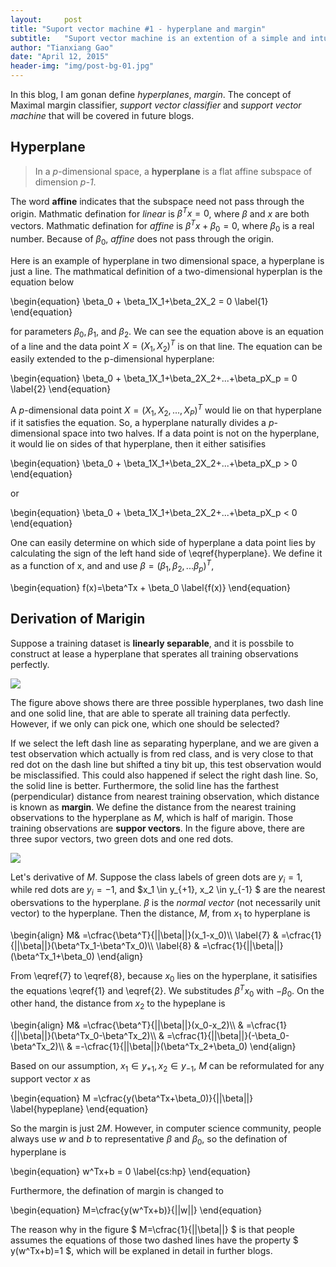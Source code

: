 ```yaml
---
layout:     post
title: "Suport vector machine #1 - hyperplane and margin"
subtitle:   "Suport vector machine is an extention of a simple and intuitive classifier called the maximal margin classifier"
author: "Tianxiang Gao"
date: "April 12, 2015"
header-img: "img/post-bg-01.jpg"
---
```


In this blog, I am gonan define *hyperplanes*, *margin*. The concept of Maximal margin classifier, *support vector classifier* and  *support vector machine* that will be covered in future blogs.

## Hyperplane
> In a *p*-dimensional space, a **hyperplane** is a flat affine subspace of dimension *p-1*.

The word **affine** indicates that the subspace need not pass through the origin. Mathmatic defination for *linear* is $\beta^Tx=0$, where $\beta$ and $x$ are both vectors. Mathmatic defination for *affine* is $\beta^Tx+\beta_0=0$, where $\beta_0$ is a real number. Because of $\beta_0$, *affine* does not pass through the origin.

Here is an example of hyperplane in two dimensional space, a hyperplane is just a line. The mathmatical definition of a two-dimensional hyperplan is the equation below

\begin{equation}
  \beta_0 + \beta_1X_1+\beta_2X_2 = 0
  \label{1}
\end{equation}

for parameters $\beta_0, \beta_1$, and $\beta_2$. We can see the equation above is an equation of a line and the data point $X = (X_1, X_2)^T$ is on that line. The equation can be easily extended to the p-dimensional hyperplane:

\begin{equation}
  \beta_0 + \beta_1X_1+\beta_2X_2+...+\beta_pX_p = 0
  \label{2}
\end{equation}

A *p*-dimensional data point $X = (X_1, X_2, ..., X_P)^T$ would lie on that hyperplane if it satisfies the equation. So, a hyperplane naturally divides a *p*-dimensional space into two halves. If a data point is not on the hyperplane, it would lie on sides of that hyperplane, then it either satisifies 

\begin{equation}
	\beta_0 + \beta_1X_1+\beta_2X_2+...+\beta_pX_p > 0 
\end{equation}

or 

\begin{equation}
	\beta_0 + \beta_1X_1+\beta_2X_2+...+\beta_pX_p < 0 
\end{equation}

One can easily determine on which side of hyperplane a data point lies by calculating the sign of the left hand side of \eqref{hyperplane}. We define it as a function of x, and and use $\beta=(\beta_1,\beta_2,...\beta_p)^T$,

\begin{equation}
  f(x)=\beta^Tx + \beta_0
  \label{f(x)}
\end{equation}

## Derivation of Marigin

Suppose a training dataset is **linearly separable**, and it is possbile to construct at lease a hyperplane that sperates all training observations perfectly. 

<img src="{{site.baseurl}}/img/maximal-margin/maximal-margin-classifier.png">

The figure above shows there are three possible hyperplanes, two dash line and one solid line, that are able to sperate all training data perfectly. However, if we only can pick one, which one should be selected? 

If we select the left dash line as separating hyperplane, and we are given a test observation which actually is from red class, and is very close to that red dot on the dash line but shifted a tiny bit up, this test observation would be misclassified. This could also happened if select the right dash line. So, the solid line is better. Furthermore, the solid line has the farthest (perpendicular) distance from nearest training observation, which distance is known as **margin**. We define the distance from the nearest training observations to the hyperplane as $M$, which is half of marigin. Those training observations are **suppor vectors**. In the figure above, there are three supor vectors, two green dots and one red dots.

<img src="{{site.baseurl}}/img/maximal-margin/margin.png">

Let's derivative of $M$. Suppose the class labels of green dots are $y_i = 1$, while red dots are $y_i = -1$, and $x_1 \in y_{+1}, x_2 \in y_{-1} $ are the nearest obersvations to the hyperplane. $\beta$ is the *normal vector* (not necessarily unit vector) to the hyperplane. Then the distance, $M$, from $x_1$ to hyperplane is

\begin{align} 
M& =\cfrac{\beta^T}{||\beta||}(x_1-x_0)\\\\ 
\label{7}
& =\cfrac{1}{||\beta||}(\beta^Tx_1-\beta^Tx_0)\\\\ 
\label{8}
& =\cfrac{1}{||\beta||}(\beta^Tx_1+\beta_0) 
\end{align}

From \eqref{7} to \eqref{8}, because $x_0$ lies on the hyperplane, it satisifies the equations \eqref{1} and \eqref{2}. We substitudes $\beta^Tx_0$ with $-\beta_0$. On the other hand, the distance from $x_2$ to the hypeplane is 

\begin{align} 
M& =\cfrac{\beta^T}{||\beta||}(x_0-x_2)\\\\ 
& =\cfrac{1}{||\beta||}(\beta^Tx_0-\beta^Tx_2)\\\\ 
& =\cfrac{1}{||\beta||}(-\beta_0-\beta^Tx_2)\\\\ 
& =-\cfrac{1}{||\beta||}(\beta^Tx_2+\beta_0) 
\end{align}  

Based on our assumption, $x_1 \in y_{+1}, x_2 \in y_{-1}$, $M$ can be reformulated for any support vector $x$ as

\begin{equation}
	M =\cfrac{y(\beta^Tx+\beta_0)}{||\beta||}
	\label{hypeplane}
\end{equation}

So the margin is just $2M$. However, in computer science community, people always use $w$ and $b$ to representative $\beta$ and $\beta_0$, so the defination of hyperplane is 

\begin{equation}
	w^Tx+b = 0
	\label{cs:hp} 
\end{equation}

Furthermore, the defination of margin is changed to

\begin{equation}
	M=\cfrac{y(w^Tx+b)}{||w||}
\end{equation}

The reason why in the figure
$
M=\cfrac{1}{||\beta||}
$
is that people assumes the equations of those two dashed lines have the property $ y(w^Tx+b)=1 $, which will be explaned in detail in further blogs.


[1]: http://www-bcf.usc.edu/~gareth/ISL/
[2]: http://statweb.stanford.edu/~tibs/ElemStatLearn/